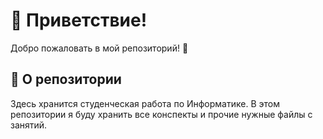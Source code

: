 # 🌟 Приветствие!

Добро пожаловать в мой репозиторий! 👋

## 📝 О репозитории
Здесь хранится студенческая работа по Информатике. В этом репозитории я буду хранить все конспекты и прочие нужные файлы с занятий.
